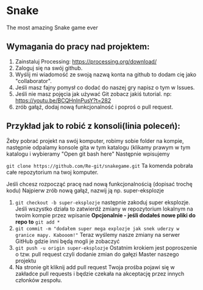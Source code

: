 # Snake
The most amazing Snake game ever

## Wymagania do pracy nad projektem:

1. Zainstaluj Processing: https://processing.org/download/
2. Zaloguj się na swój github.
3. Wyślij mi wiadomość ze swoją nazwą konta na github to dodam cię jako "collaborator".
4. Jeśli masz fajny pomysł co dodać do naszej gry napisz o tym w Issues.
5. Jeśli nie masz pojęcia jak używać Git zobacz jakiś tutorial. np: https://youtu.be/BCQHnlnPusY?t=282
6. zrób gałąź, dodaj nową funkcjonalność i poproś o pull request.

## Przykład jak to robić z konsoli(linia poleceń):
Żeby pobrać projekt na swój komputer, robimy sobie folder na kompie, następnie odpalamy konsole gita w tym katalogu (klikamy prawym w tym katalogu i wybieramy "Open git bash here"
Następnie wpisujemy 

`git clone https://github.com/Re-git/snakegame.git`
Ta komenda pobrała całe repozytorium na twoj komputer.

Jeśli chcesz rozpocząć pracę nad nową funkcjonalnością (dopisać trochę kodu)
Najpierw zrób nową gałąź, nazwij ją np. super-eksplozje
1. `git checkout -b super-eksplozje`
następnie zakoduj super eksplozje. Jeśli wszystko działa to zatwierdź zmiany w repozytorium lokalnym na twoim kompie przez wpisanie
**Opcjonalnie - jeśli dodałeś nowe pliki do repo to** `git add *` 
2. `git commit -m "dodałem super mega explozje jak snek uderzy w granice mapy. Kabooom!"`
Teraz wyślemy nasze zmiany na serwer GitHub gdzie inni będą mogli je zobaczyć
3. `git push -u origin super-eksplozje`
Ostatnim krokiem jest poproszenie o tzw. pull request czyli dodanie zmian do gałęzi Master naszego projektu
4. Na stronie git kliknij add pull request
Twoja prośba pojawi się w zakładce pull requests i będzie czekała na akceptację przez innych członków zespołu.
